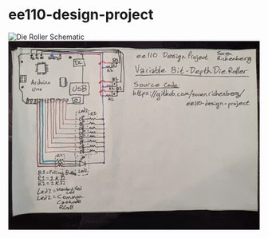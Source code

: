 # ee110-design-project
![Die Roller Schematic](/img/IMG_20200513_183129.jpg "Die Roller Schematic")
![Die Roller Arduino Build](/img/IMG_20200513_141240.jpg "Die Roller Arduino Build")

